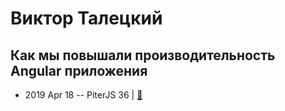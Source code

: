 # Виктор Талецкий

## Как мы повышали производительность Angular приложения
- 2019 Apr 18 -- PiterJS 36  | [:notebook:](https://fs.piterjs.org/events/36/taletskii.pdf)  
